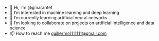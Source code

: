 - 👋 Hi, I’m @gmarantef
- 👀 I’m interested in machine learning and deep learning
- 🌱 I’m currently learning artificial neural networks
- 💞️ I’m looking to collaborate on projects on artificial intelligence and data science
- 📫 How to reach me guillermo1111111@gmail.com

<!---
gmarantef/gmarantef is a ✨ special ✨ repository because its `README.md` (this file) appears on your GitHub profile.
You can click the Preview link to take a look at your changes.
--->
